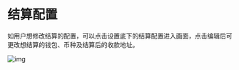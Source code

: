 # 结算配置

如用户想修改结算的配置，可以点击设置底下的结算配置进入画面，点击编辑后可更改想结算的钱包、币种及结算后的收款地址。

![img](https://support.Nexa.com/~gitbook/image?url=https%3A%2F%2F2287475285-files.gitbook.io%2F%7E%2Ffiles%2Fv0%2Fb%2Fgitbook-x-prod.appspot.com%2Fo%2Fspaces%252FSdMhazXkh30OBfLly0nW%252Fuploads%252FS0BbDzStNf5Je4k3LFly%252Fimage.png%3Falt%3Dmedia%26token%3Dedb2ee46-7dd9-4c12-862f-cd5566d04c88&width=768&dpr=4&quality=100&sign=28abdb97&sv=2)
